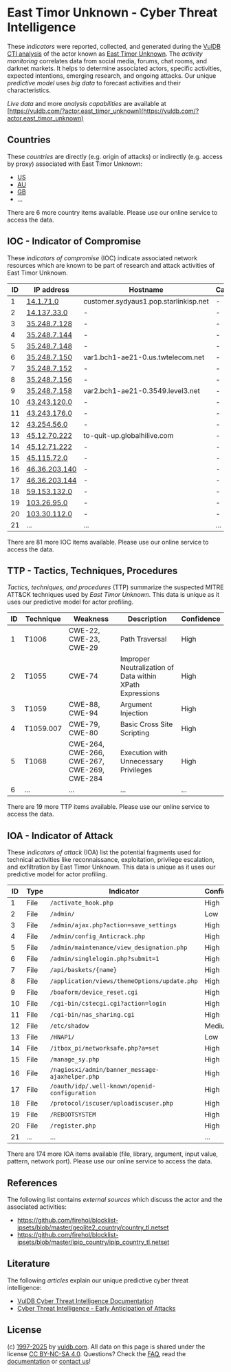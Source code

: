 # East Timor Unknown - Cyber Threat Intelligence

These _indicators_ were reported, collected, and generated during the [VulDB CTI analysis](https://vuldb.com/?kb.cti) of the actor known as [East Timor Unknown](https://vuldb.com/?actor.east_timor_unknown). The _activity monitoring_ correlates data from social media, forums, chat rooms, and darknet markets. It helps to determine associated actors, specific activities, expected intentions, emerging research, and ongoing attacks. Our unique _predictive model_ uses _big data_ to forecast activities and their characteristics.

_Live data_ and more _analysis capabilities_ are available at [https://vuldb.com/?actor.east_timor_unknown](https://vuldb.com/?actor.east_timor_unknown)

## Countries

These _countries_ are directly (e.g. origin of attacks) or indirectly (e.g. access by proxy) associated with East Timor Unknown:

* [US](https://vuldb.com/?country.us)
* [AU](https://vuldb.com/?country.au)
* [GB](https://vuldb.com/?country.gb)
* ...

There are 6 more country items available. Please use our online service to access the data.

## IOC - Indicator of Compromise

These _indicators of compromise_ (IOC) indicate associated network resources which are known to be part of research and attack activities of East Timor Unknown.

ID | IP address | Hostname | Campaign | Confidence
-- | ---------- | -------- | -------- | ----------
1 | [14.1.71.0](https://vuldb.com/?ip.14.1.71.0) | customer.sydyaus1.pop.starlinkisp.net | - | High
2 | [14.137.33.0](https://vuldb.com/?ip.14.137.33.0) | - | - | High
3 | [35.248.7.128](https://vuldb.com/?ip.35.248.7.128) | - | - | High
4 | [35.248.7.144](https://vuldb.com/?ip.35.248.7.144) | - | - | High
5 | [35.248.7.148](https://vuldb.com/?ip.35.248.7.148) | - | - | High
6 | [35.248.7.150](https://vuldb.com/?ip.35.248.7.150) | var1.bch1-ae21-0.us.twtelecom.net | - | High
7 | [35.248.7.152](https://vuldb.com/?ip.35.248.7.152) | - | - | High
8 | [35.248.7.156](https://vuldb.com/?ip.35.248.7.156) | - | - | High
9 | [35.248.7.158](https://vuldb.com/?ip.35.248.7.158) | var2.bch1-ae21-0.3549.level3.net | - | High
10 | [43.243.120.0](https://vuldb.com/?ip.43.243.120.0) | - | - | High
11 | [43.243.176.0](https://vuldb.com/?ip.43.243.176.0) | - | - | High
12 | [43.254.56.0](https://vuldb.com/?ip.43.254.56.0) | - | - | High
13 | [45.12.70.222](https://vuldb.com/?ip.45.12.70.222) | to-quit-up.globalhilive.com | - | High
14 | [45.12.71.222](https://vuldb.com/?ip.45.12.71.222) | - | - | High
15 | [45.115.72.0](https://vuldb.com/?ip.45.115.72.0) | - | - | High
16 | [46.36.203.140](https://vuldb.com/?ip.46.36.203.140) | - | - | High
17 | [46.36.203.144](https://vuldb.com/?ip.46.36.203.144) | - | - | High
18 | [59.153.132.0](https://vuldb.com/?ip.59.153.132.0) | - | - | High
19 | [103.26.95.0](https://vuldb.com/?ip.103.26.95.0) | - | - | High
20 | [103.30.112.0](https://vuldb.com/?ip.103.30.112.0) | - | - | High
21 | ... | ... | ... | ...

There are 81 more IOC items available. Please use our online service to access the data.

## TTP - Tactics, Techniques, Procedures

_Tactics, techniques, and procedures_ (TTP) summarize the suspected MITRE ATT&CK techniques used by _East Timor Unknown_. This data is unique as it uses our predictive model for actor profiling.

ID | Technique | Weakness | Description | Confidence
-- | --------- | -------- | ----------- | ----------
1 | T1006 | CWE-22, CWE-23, CWE-29 | Path Traversal | High
2 | T1055 | CWE-74 | Improper Neutralization of Data within XPath Expressions | High
3 | T1059 | CWE-88, CWE-94 | Argument Injection | High
4 | T1059.007 | CWE-79, CWE-80 | Basic Cross Site Scripting | High
5 | T1068 | CWE-264, CWE-266, CWE-267, CWE-269, CWE-284 | Execution with Unnecessary Privileges | High
6 | ... | ... | ... | ...

There are 19 more TTP items available. Please use our online service to access the data.

## IOA - Indicator of Attack

These _indicators of attack_ (IOA) list the potential fragments used for technical activities like reconnaissance, exploitation, privilege escalation, and exfiltration by East Timor Unknown. This data is unique as it uses our predictive model for actor profiling.

ID | Type | Indicator | Confidence
-- | ---- | --------- | ----------
1 | File | `/activate_hook.php` | High
2 | File | `/admin/` | Low
3 | File | `/admin/ajax.php?action=save_settings` | High
4 | File | `/admin/config_Anticrack.php` | High
5 | File | `/admin/maintenance/view_designation.php` | High
6 | File | `/admin/singlelogin.php?submit=1` | High
7 | File | `/api/baskets/{name}` | High
8 | File | `/application/views/themeOptions/update.php` | High
9 | File | `/boaform/device_reset.cgi` | High
10 | File | `/cgi-bin/cstecgi.cgi?action=login` | High
11 | File | `/cgi-bin/nas_sharing.cgi` | High
12 | File | `/etc/shadow` | Medium
13 | File | `/HNAP1/` | Low
14 | File | `/itbox_pi/networksafe.php?a=set` | High
15 | File | `/manage_sy.php` | High
16 | File | `/nagiosxi/admin/banner_message-ajaxhelper.php` | High
17 | File | `/oauth/idp/.well-known/openid-configuration` | High
18 | File | `/protocol/iscuser/uploadiscuser.php` | High
19 | File | `/REBOOTSYSTEM` | High
20 | File | `/register.php` | High
21 | ... | ... | ...

There are 174 more IOA items available (file, library, argument, input value, pattern, network port). Please use our online service to access the data.

## References

The following list contains _external sources_ which discuss the actor and the associated activities:

* https://github.com/firehol/blocklist-ipsets/blob/master/geolite2_country/country_tl.netset
* https://github.com/firehol/blocklist-ipsets/blob/master/ipip_country/ipip_country_tl.netset

## Literature

The following _articles_ explain our unique predictive cyber threat intelligence:

* [VulDB Cyber Threat Intelligence Documentation](https://vuldb.com/?kb.cti)
* [Cyber Threat Intelligence - Early Anticipation of Attacks](https://www.scip.ch/en/?labs.20201022)

## License

(c) [1997-2025](https://vuldb.com/?kb.changelog) by [vuldb.com](https://vuldb.com/?kb.about). All data on this page is shared under the license [CC BY-NC-SA 4.0](https://creativecommons.org/licenses/by-nc-sa/4.0/). Questions? Check the [FAQ](https://vuldb.com/?kb.faq), read the [documentation](https://vuldb.com/?kb) or [contact us](https://vuldb.com/?contact)!
